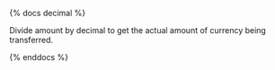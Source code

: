 {% docs decimal %}

Divide amount by decimal to get the actual amount of currency being transferred. 

{% enddocs %}